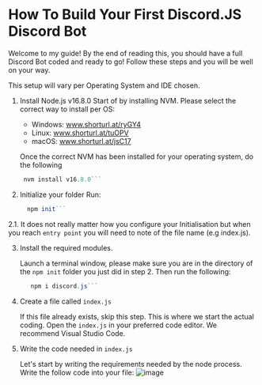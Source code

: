 # How To Build Your First Discord.JS Discord Bot

Welcome to my guide! By the end of reading this, you should have a full Discord Bot coded and ready to go!
Follow these steps and you will be well on your way.

This setup will vary per Operating System and IDE chosen.

1. Install Node.js v16.8.0
   Start of by installing NVM. Please select the correct way to install per OS:
   - Windows: www.shorturl.at/ryGY4
   - Linux: www.shorturl.at/tuOPV
   - macOS: www.shorturl.at/jsC17

   Once the correct NVM has been installed for your operating system, do the following
   ```js
    nvm install v16.8.0```

2. Initialize your folder
   Run: 
   ```js
     npm init```
   
   
2.1.
   It does not really matter how you configure your Initialisation but when you reach `entry point` you will need to note of the file name (e.g index.js).

3. Install the required modules.
   
   Launch a terminal window, please make sure you are in the directory of the `npm init` folder you just did in step 2. 
   Then run the following:
   ```js
      npm i discord.js```

4. Create a file called `index.js`
  
   If this file already exists, skip this step.
   This is where we start the actual coding.
   Open the `index.js` in your preferred code editor. We recommend Visual Studio Code.

5. Write the code needed in `index.js`

   Let's start by writing the requirements needed by the node process.
   Write the follow code into your file:
   ![image](https://user-images.githubusercontent.com/79745507/144714446-15f48279-21d0-4b0a-9cf3-b2d4b070dd1a.png)
   
